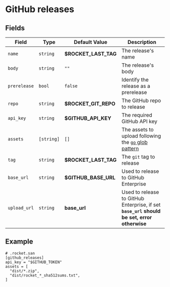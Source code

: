# GitHub releases

## Fields

| Field             | Type |Default Value | Description |
| ------------------| ---- | ------------ | ----------- |
| `name` | `string` | **$ROCKET_LAST_TAG** | The release's name |
| `body` | `string` | `""` | The release's body | 
| `prerelease` | `bool` | `false` | Identify the release as a prerelease |
| `repo` | `string` | **$ROCKET_GIT_REPO** | The GitHub repo to release |
| `api_key` | `string` | **$GITHUB_API_KEY** | The required GitHub API key |
| `assets` | `[string]` | `[]` | The assets to upload following the [`go` glob pattern](https://golang.org/pkg/path/filepath/#Match) |
| `tag` | `string` | **$ROCKET_LAST_TAG** | The `git` tag to release |
| `base_url` | `string` | **$GITHUB_BASE_URL** | Used to release to GitHub Enterprise |
| `upload_url` | `string` | **base_url** | Used to release to GitHub Enterprise, if set **`base_url` should be set, error otherwise** |


## Example

```san
# .rocket.san
[github_releases]
api_key = "$GITHUB_TOKEN"
assets = [
  "dist/*.zip",
  "dist/rocket_*_sha512sums.txt",
]
```
